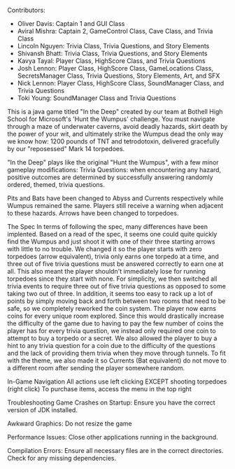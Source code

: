 Contributors:
- Oliver Davis: Captain 1 and GUI Class
- Aviral Mishra: Captain 2, GameControl Class, Cave Class, and Trivia Class
- Lincoln Nguyen: Trivia Class, Trivia Questions, and Story Elements
- Shivansh Bhatt: Trivia Class, Trivia Questions, and Story Elements
- Kavya Tayal: Player Class, HighScore Class, and Trivia Questions
- Josh Lennon: Player Class, HighScore Class, GameLocations Class, SecretsManager Class, Trivia Questions, Story Elements, Art, and SFX
- Nick Lennon: Player Class, HighScore Class, SoundManager Class, and Trivia Questions
- Toki Young: SoundManager Class and Trivia Questions

This is a java game titled "In the Deep" created by our team at Bothell High School for Microsoft's 'Hunt the Wumpus' challenge. You must navigate through a maze of underwater caverns, avoid deadly hazards, skirt death by the power of your wit, and ultimately strike the Wumpus dead the only way we know how: 1200 pounds of TNT and tetrodotoxin, delivered gracefully by our "reposessed" Mark 14 torpedoes.

"In the Deep" plays like the original "Hunt the Wumpus", with a few minor gameplay modifications:
Trivia Questions: when encountering any hazard, positive outcomes are determined by successfully answering randomly ordered, themed, trivia questions.

Pits and Bats have been changed to Abyss and Currents respectively while Wumpus remained the same. Players still receive a warning when adjacent to these hazards. Arrows have been changed to torpedoes.

The Spec
In terms of following the spec, many differences have been implented. Based on a read of the spec, it seems one could quite quickly find the Wumpus and just shoot it with one of their three starting arrows with little to no trouble. We changed it so the player starts with zero torpedoes (arrow equivalent), trivia only earns one torpedo at a time, and three out of five trivia questions must be answered correctly to earn one at all. This also meant the player shouldn't immediately lose for running torpedoes since they start with none. For simplicity, we then switched all trivia events to require three out of five trivia questions as opposed to some taking two out of three. In addition, it seems too easy to rack up a lot of points by simply moving back and forth between two rooms that need to be safe, so we completely reworked the coin system. The player now earns coins for every unique room explored. Since this would drastically increase the difficulty of the game due to having to pay the few number of coins the player has for every trivia question, we instead only required one coin to attempt to buy a torpedo or a secret. We also allowed the player to buy a hint to any trivia question for a coin due to the difficulty of the questions and the lack of providing them trivia when they move through tunnels. To fit with the theme, we also made it so Currents (Bat equivalent) do not move to a different room after sending the player somewhere random.

In-Game Navigation
All actions use left clicking EXCEPT shooting torpedoes (right click)
To purchase items, access the menu in the top right

Troubleshooting
Game Crashes on Startup:
Ensure you have the correct version of JDK installed.

Awkward Graphics:
Do not resize the game

Performance Issues:
Close other applications running in the background.

Compilation Errors:
Ensure all necessary files are in the correct directories.
Check for any missing dependencies.